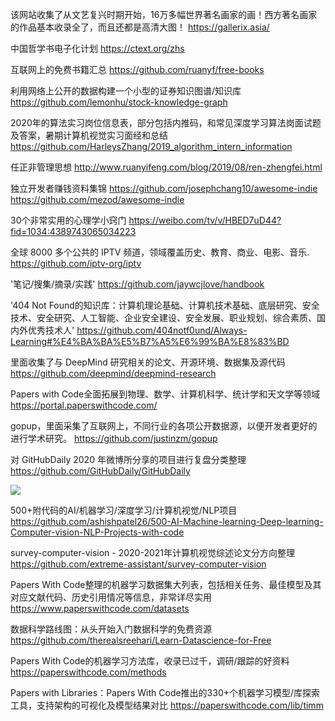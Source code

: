 该网站收集了从文艺复兴时期开始，16万多幅世界著名画家的画！西方著名画家的作品基本收录全了，而且还都是高清大图！ 
https://gallerix.asia/

中国哲学书电子化计划 
https://ctext.org/zhs

互联网上的免费书籍汇总
https://github.com/ruanyf/free-books

利用网络上公开的数据构建一个小型的证券知识图谱/知识库
https://github.com/lemonhu/stock-knowledge-graph

2020年的算法实习岗位信息表，部分包括内推码，和常见深度学习算法岗面试题及答案，暑期计算机视觉实习面经和总结
https://github.com/HarleysZhang/2019_algorithm_intern_information

任正非管理思想
http://www.ruanyifeng.com/blog/2019/08/ren-zhengfei.html

独立开发者赚钱资料集锦
https://github.com/josephchang10/awesome-indie https://github.com/mezod/awesome-indie

30个非常实用的心理学小窍门
https://weibo.com/tv/v/HBED7uD44?fid=1034:4389743065034223

全球 8000 多个公共的 IPTV 频道，领域覆盖历史、教育、商业、电影、音乐.
https://github.com/iptv-org/iptv

'笔记/搜集/摘录/实践'
https://github.com/jaywcjlove/handbook

'404 Not Found的知识库：计算机理论基础、计算机技术基础、底层研究、安全技术、安全研究、人工智能、企业安全建设、安全发展、职业规划、综合素质、国内外优秀技术人' 
https://github.com/404notf0und/Always-Learning#%E4%BA%BA%E5%B7%A5%E6%99%BA%E8%83%BD

里面收集了与 DeepMind 研究相关的论文、开源环境、数据集及源代码
https://github.com/deepmind/deepmind-research

Papers with Code全面拓展到物理、数学、计算机科学、统计学和天文学等领域
https://portal.paperswithcode.com/

gopup，里面采集了互联网上，不同行业的各项公开数据源，以便开发者更好的进行学术研究。
https://github.com/justinzm/gopup

对 GitHubDaily 2020 年微博所分享的项目进行复盘分类整理
https://github.com/GitHubDaily/GitHubDaily

![](https://arloseimg.oss-cn-hangzhou.aliyuncs.com/20200729104951.png)

500+附代码的AI/机器学习/深度学习/计算机视觉/NLP项目
https://github.com/ashishpatel26/500-AI-Machine-learning-Deep-learning-Computer-vision-NLP-Projects-with-code

survey-computer-vision - 2020-2021年计算机视觉综述论文分方向整理
https://github.com/extreme-assistant/survey-computer-vision

Papers With Code整理的机器学习数据集大列表，包括相关任务、最佳模型及其对应文献代码、历史引用情况等信息，非常详尽实用
https://www.paperswithcode.com/datasets

数据科学路线图：从头开始入门数据科学的免费资源
https://github.com/therealsreehari/Learn-Datascience-for-Free

Papers With Code的机器学习方法库，收录已过千，调研/跟踪的好资料
https://paperswithcode.com/methods

Papers with Libraries：Papers With Code推出的330+个机器学习模型/库探索工具，支持架构的可视化及模型结果对比
https://paperswithcode.com/lib/timm